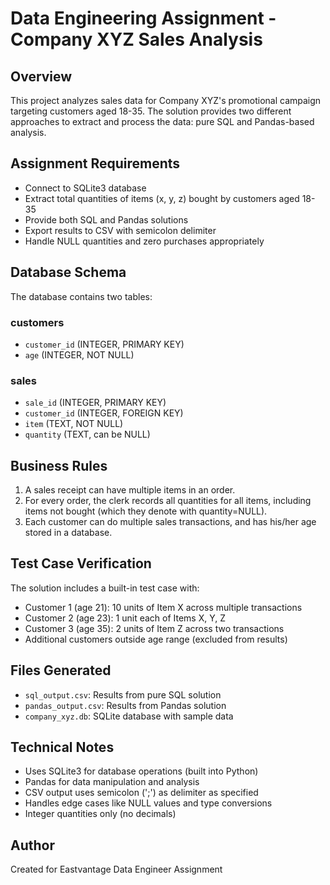 # Data Engineering Assignment - Company XYZ Sales Analysis

## Overview
This project analyzes sales data for Company XYZ's promotional campaign targeting customers aged 18-35. The solution provides two different approaches to extract and process the data: pure SQL and Pandas-based analysis.

## Assignment Requirements
- Connect to SQLite3 database
- Extract total quantities of items (x, y, z) bought by customers aged 18-35
- Provide both SQL and Pandas solutions
- Export results to CSV with semicolon delimiter
- Handle NULL quantities and zero purchases appropriately

## Database Schema
The database contains two tables:

### customers
- `customer_id` (INTEGER, PRIMARY KEY)
- `age` (INTEGER, NOT NULL)

### sales
- `sale_id` (INTEGER, PRIMARY KEY)
- `customer_id` (INTEGER, FOREIGN KEY)
- `item` (TEXT, NOT NULL)
- `quantity` (TEXT, can be NULL)

## Business Rules
1. A sales receipt can have multiple items in an order.
2. For every order, the clerk records all quantities for all items, including items not bought (which they denote with quantity=NULL).
3. Each customer can do multiple sales transactions, and has his/her age stored in a database.

## Test Case Verification
The solution includes a built-in test case with:
- Customer 1 (age 21): 10 units of Item X across multiple transactions
- Customer 2 (age 23): 1 unit each of Items X, Y, Z
- Customer 3 (age 35): 2 units of Item Z across two transactions
- Additional customers outside age range (excluded from results)

## Files Generated
- `sql_output.csv`: Results from pure SQL solution
- `pandas_output.csv`: Results from Pandas solution
- `company_xyz.db`: SQLite database with sample data

## Technical Notes
- Uses SQLite3 for database operations (built into Python)
- Pandas for data manipulation and analysis
- CSV output uses semicolon (';') as delimiter as specified
- Handles edge cases like NULL values and type conversions
- Integer quantities only (no decimals)

## Author
Created for Eastvantage Data Engineer Assignment
